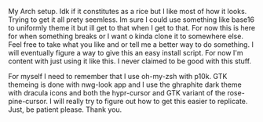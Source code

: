 My Arch setup. Idk if it constitutes as a rice but I like most of how it looks. Trying to get it all prety seemless.
Im sure I could use something like base16 to uniformly theme it but ill get to that when I get to that.
For now this is here for when something breaks or I want o kinda clone it to somewhere else. Feel free to take what you like
and or tell me a better way to do something. I will eventually figure a way to give this an easy install script.
For now I'm content with just using it like this. I never claimed to be good with this stuff.

For myself I need to remember that I use oh-my-zsh with p10k.
GTK themeing is done with nwg-look app and I use the ghraphite dark theme with dracula icons and
both the hypr-cursor and GTK variant of the rose-pine-cursor. I will really try to figure out how to get this easier to replicate.
Just, be patient please. Thank you.
